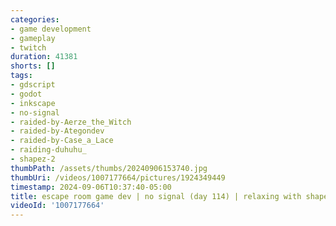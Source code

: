 ```yaml
---
categories:
- game development
- gameplay
- twitch
duration: 41381
shorts: []
tags:
- gdscript
- godot
- inkscape
- no-signal
- raided-by-Aerze_the_Witch
- raided-by-Ategondev
- raided-by-Case_a_Lace
- raiding-duhuhu_
- shapez-2
thumbPath: /assets/thumbs/20240906153740.jpg
thumbUri: /videos/1007177664/pictures/1924349449
timestamp: 2024-09-06T10:37:40-05:00
title: escape room game dev | no signal (day 114) | relaxing with shapez again
videoId: '1007177664'
---
```

